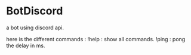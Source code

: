 # BotDiscord
a bot using discord api.

here is the different commands : 
!help : show all commands.
!ping : pong the delay in ms.
